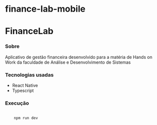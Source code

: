 # finance-lab-mobile
<h1>FinanceLab</h1>

<h3>Sobre</h3>
<p>Aplicativo de gestão financeira desenvolvido para a matéria de Hands on Work da faculdade de Análise e Desenvolvimento de Sistemas</p>

<h3>Tecnologias usadas</h3>
<ul>
  <li>React Native</li>
  <li>Typescript</li>
</ul>

<h3>Execução</h3>
<pre>
  <code>
    npm run dev
  </code>
</pre>
